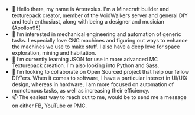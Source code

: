 - 👋 Hello there, my name is Arterexius. I'm a Minecraft builder and texturepack creator, member of the VoidWalkers server and general DIY and tech enthusiast, along with being a designer and musician (Apollon95)
- 👀 I’m interested in mechanical engineering and automation of generic tasks. I especially love CNC machines and figuring out ways to enhance the machines we use to make stuff. I also have a deep love for space exploration, mining and habitation.
- 🌱 I’m currently learning JSON for use in more advanced MC Texturepack creation. I'm also looking into Python and Sass.
- 💞️ I’m looking to collaborate on Open Sourced project that help our fellow DIY'ers. When it comes to software, I have a particular interest in UI/UIX design, whereas in hardware, I am more focused on automation of monotonous tasks, as well as increasing their efficiency.
- 📫 The easiest way to reach out to me, would be to send me a message on either FB, YouTube or PMC.

<!---
Arterexius/Arterexius is a ✨ special ✨ repository because its `README.md` (this file) appears on your GitHub profile.
You can click the Preview link to take a look at your changes.
--->
